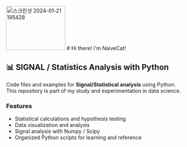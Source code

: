<img width="160" height="120" alt="스크린샷 2024-01-21 195428" src="https://github.com/user-attachments/assets/7ce32797-d6f5-4ff0-b2ef-32c85eed91b5" />
# Hi there! i'm NaiveCat!


## 📊 SIGNAL / Statistics Analysis with Python

Code files and examples for **Signal/Statistical analysis** using Python.  
This repository is part of my study and experimentation in data science.

### Features
- Statistical calculations and hypothesis testing
- Data visualization and analysis
- Signal analysis with Numpy / Scipy
- Organized Python scripts for learning and reference
